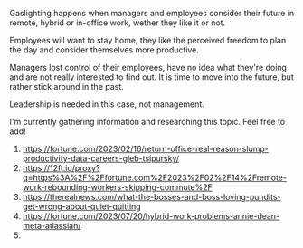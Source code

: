 Gaslighting happens when managers and employees consider their future in remote, hybrid or in-office work, wether they like it or not.

Employees will want to stay home, they like the perceived freedom to plan the day and consider themselves more productive.

Managers lost control of their employees, have no idea what they're doing and are not really interested to find out. It is time to move into the future, but rather stick around in the past.

Leadership is needed in this case, not management.

I'm currently gathering information and researching this topic. Feel free to add!

1. https://fortune.com/2023/02/16/return-office-real-reason-slump-productivity-data-careers-gleb-tsipursky/
2. https://12ft.io/proxy?q=https%3A%2F%2Ffortune.com%2F2023%2F02%2F14%2Fremote-work-rebounding-workers-skipping-commute%2F
3. https://therealnews.com/what-the-bosses-and-boss-loving-pundits-get-wrong-about-quiet-quitting
4. https://fortune.com/2023/07/20/hybrid-work-problems-annie-dean-meta-atlassian/
5. 
